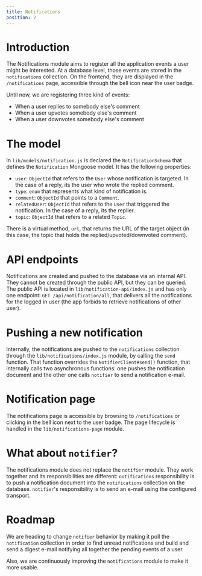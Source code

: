 ```yaml
---
title: Notifications
position: 2
---
```


# Introduction
The Notifications module aims to register all the application events a user might be interested. At a database level, those events are stored in the `notifications` collection. On the frontend, they are displayed in the `/notifications` page, accessible through the bell icon near the user badge.

Until now, we are registering three kind of events:
- When a user replies to somebody else's comment
- When a user upvotes somebody else's comment
- When a user downvotes somebody else's comment

# The model
In `lib/models/notification.js` is declared the `NotificationSchema` that defines the `Notification` Mongoose model. It has the following properties:
- `user`: `ObjectId` that refers to the `User` whose notification is targeted. In the case of a reply, its the user who wrote the replied comment.
- `type`: `enum` that represents what kind of notification is.
- `comment`: `ObjectId` that points to a `Comment`.
- `relatedUser`: `ObjectId` that refers to the `User` that triggered the notification. In the case of a reply, its the replier.
- `topic`: `ObjectId` that refers to a related `Topic`.

There is a virtual method, `url`, that returns the URL of the target object (in this case, the topic that holds the replied/upvoted/downvoted comment).

# API endpoints

Notifications are created and pushed to the database via an internal API. They cannot be created through the public API, but they can be queried.
The public API is located in `lib/notification-api/index.js` and has only one endpoint: `GET /api/notification/all`, that delivers all the notifications for the logged in user (the app forbids to retrieve notifications of other user).

# Pushing a new notification

Internally, the notifications are pushed to the `notifications` collection through the `lib/notifications/index.js` module, by calling the `send` function. That function overrides the `NotifierClient#send()` function, that internally calls two asynchronous functions: one pushes the notification document and the other one calls `notifier` to send a notification e-mail.

# Notification page

The notifications page is accessible by browsing to `/notifications` or clicking in the bell icon next to the user badge. The page lifecycle is handled in the `lib/notifications-page` module.

# What about `notifier`?

The notifications module does not replace the `notifier` module. They work together and its responsibilities are different: `notifications` responsibility is to push a notification document into the `notifications` collection on the database. `notifier`'s responsibility is to send an e-mail using the configured transport.

# Roadmap

We are heading to change `notifier` behavior by making it poll the `notification` collection in order to find unread notifications and build and send a digest e-mail notifying all together the pending events of a user.

Also, we are continuously improving the `notifications` module to make it more usable.
